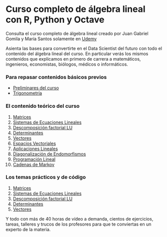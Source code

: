 # Curso completo de álgebra lineal con R, Python y Octave

Consulta el curso completo de álgebra lineal creado por Juan Gabriel Gomila y María Santos solamente en [Udemy](https://www.udemy.com/course/algebralineal/?referralCode=219A2DBFEE5DEE180914)

Asienta las bases para convertirte en el Data Scientist del futuro con todo el contenido del álgebra lineal del curso. En particular verás los mismos contenidos que explicamos en primero de carrera a matemáticos, ingenieros, economistas, biólogos, médicos o informáticos. 

### Para repasar contenidos básicos previos

* [Preliminares del curso](https://joanby.github.io/curso-algebra-lineal/Tema0-Preliminares#1)  
* [Trigonometría](https://joanby.github.io/curso-algebra-lineal/00-trigonometría#1)

### El contenido teórico del curso

1. [Matrices](https://joanby.github.io/curso-algebra-lineal/Tema1-Matrices#1)
2. [Sistemas de Ecuaciones Lineales](https://joanby.github.io/curso-algebra-lineal/Tema2-Sistemas#1)
3. [Descomposición factorial LU](https://joanby.github.io/curso-algebra-lineal/Tema3-ProductoBloques#1)
4. [Determinantes](https://joanby.github.io/curso-algebra-lineal/Tema4-Determinantes#1)
5. [Vectores](https://joanby.github.io/curso-algebra-lineal/Tema5-Vectores#1)
6. [Espacios Vectoriales](https://joanby.github.io/curso-algebra-lineal/Tema6-EspaciosVectoriales#1)
7. [Aplicaciones Lineales](https://joanby.github.io/curso-algebra-lineal/Tema7-AplicacionesLineales#1)
8. [Diagonalización de Endomorfismos](https://joanby.github.io/curso-algebra-lineal/Tema8-Diagonalización#1)
9. [Programación Lineal](https://joanby.github.io/curso-algebra-lineal/Tema9-ProgramaciónLineal#1)
10. [Cadenas de Markov](https://joanby.github.io/curso-algebra-lineal/Tema10-Markov#1)


### Los temas prácticos y de código

1. [Matrices](https://joanby.github.io/curso-algebra-lineal/Tema1-RPythonOctave#1)
2. [Sistemas de Ecuaciones Lineales](https://joanby.github.io/curso-algebra-lineal/Tema2-RPythonOctave#1)
3. [Descomposición factorial LU](https://joanby.github.io/curso-algebra-lineal/Tema3-RPythonOctave#1)
4. [Determinantes](https://joanby.github.io/curso-algebra-lineal/Tema4-RPythonOctave#1)
5. [Vectores](https://joanby.github.io/curso-algebra-lineal/Tema5-RPythonOctave#1)


Y todo con más de 40 horas de vídeo a demanda, cientos de ejercicios, tareas, talleres y trucos de los profesores para que te conviertas en un experto de la materia.
